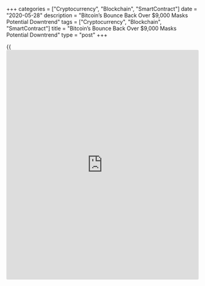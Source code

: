 +++
categories = ["Cryptocurrency", "Blockchain", "SmartContract"]
date = "2020-05-28"
description = "Bitcoin’s Bounce Back Over $9,000 Masks Potential Downtrend"
tags = ["Cryptocurrency", "Blockchain", "SmartContract"]
title = "Bitcoin’s Bounce Back Over $9,000 Masks Potential Downtrend"
type = "post"
+++

{{<iframe id="large-banner" src="https://www.bounty.group/#slide=10.0" width="100%" height="600" scrolling="no" style="border: 0px solid rgb(216, 221, 230); border-radius: 3px;">}}

Bitcoin’s trading above $9,000 once again, but technical indicators
suggest the largest cryptocurrency is stuck in a funk. Though the price
level may provide support, Bitcoin needs to break out of the downtrend
it formed when its May high failed to take out the one reached in
February. Any further rally that withers before overcoming a previous
high may signal Bitcoin entered a potential downtrend, further
indicating bearish sentiment.

![Bitcoin’s Bounce Back Over $9,000 Masks Potential Downtrend][1]

The token is facing bearish sentiment and “a healthy pullback might be
needed before it can break above the $10,000 level again,” Edward Moya,
senior market analyst at Oanda, wrote in a note.

Bitcoin rose as much as 3.7% to $9,190 in New York trading on Wednesday.
Peer coins including Dash and Litecoin also advanced. Since its historic
halving event earlier this month, which reduced the rewards miners
receive, Bitcoin has been stuck in narrow range. Despite predictions the
event would help push up its price, the world’s largest digital token
has thus far failed to meaningfully climb above $10,000 — though many
enthusiasts forecast that a significant rally is still in the cards.

A number of high-profile [investor](https://www.fintechee.com/tutorial-for-forex-trading/investor-mode/)s, including Paul Tudor Jones, have in
recent days voiced their preference for the token amid colossal
interventions by central banks around the globe. Many argue Bitcoin and
other cryptocurrencies could benefit in an inflationary environment.

_Source:[FXPro][2]_

   1. /files/downloads/a/2/5/a25fffc73b3149b4415d18076c6378b4_4596a2a97cf82bc928d3f4d6892aec45.png
   2. /geturl/index/6594d780fb426bace10fff2883b5011ac84b79ea/